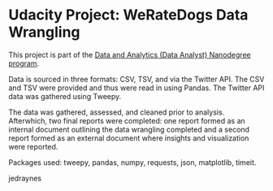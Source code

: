 # Udacity Project: WeRateDogs Data Wrangling
This project is part of the [Data and Analytics (Data Analyst) Nanodegree program](https://www.udacity.com/course/data-analyst-nanodegree--nd002).

Data is sourced in three formats: CSV, TSV, and via the Twitter API. The CSV and TSV were provided and thus were read in using Pandas. The Twitter API data was gathered using Tweepy.

The data was gathered, assessed, and cleaned prior to analysis. Afterwhich, two final reports were completed: one report formed as an internal document outlining the data wrangling completed and a second report formed as an external document where insights and visualization were reported.

Packages used: tweepy, pandas, numpy, requests, json, matplotlib, timeit.

jedraynes
